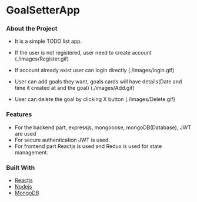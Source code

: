 # GoalSetterApp

### About the Project
* It is a simple TODO list app.
* If the user is not registered, user need to create account 
(./images/Register.gif)

* If account already exist user can login directly
(./images/login.gif)

* User can add goals they want, goals cards will have details(Date and time it created at and the goal)
(./images/Add.gif)

* User can delete the goal by clicking X button
(./images/Delete.gif)



### Features
* For the backend part, expressjs, mongooose, mongoDB(Database), JWT are used
* For secure authentication JWT is used.
* For frontend part Reactjs is used and Redux is used for state management.


### Built With
* [Reactjs](https://reactjs.org/)
* [Nodejs](https://nodejs.org/en/)
* [MongoDB](https://www.mongodb.com)

